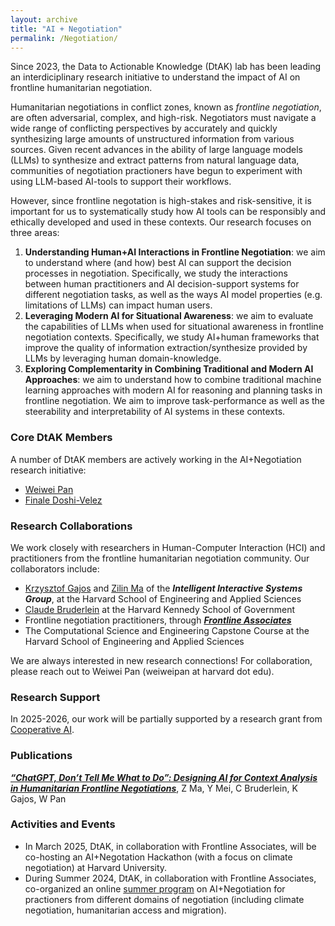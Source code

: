 ```yaml
---
layout: archive
title: "AI + Negotiation"
permalink: /Negotiation/
---
```


Since 2023, the Data to Actionable Knowledge (DtAK) lab has been leading an interdiciplinary research initiative to understand the impact of AI on frontline humanitarian negotiation. 

Humanitarian negotiations in conflict zones, known as *frontline negotiation*, are often adversarial, complex, and high-risk. Negotiators must navigate a wide range of conflicting perspectives by accurately and quickly synthesizing large amounts of unstructured information from various sources. Given recent advances in the ability of large language models (LLMs) to synthesize and extract patterns from natural language data, communities of negotiation practioners have begun to experiment with using LLM-based AI-tools to support their workflows.

However, since frontline negotation is high-stakes and risk-sensitive, it is important for us to systematically study how AI tools can be responsibly and ethically developed and used in these contexts. Our research focuses on three areas:

1. **Understanding Human+AI Interactions in Frontline Negotiation**: we aim to understand where (and how) best AI can support the decision processes in negotiation. Specifically, we study the interactions between human practitioners and AI decision-support systems for different negotiation tasks, as well as the ways AI model properties (e.g. limitations of LLMs) can impact human users.
3. **Leveraging Modern AI for Situational Awareness**: we aim to evaluate the capabilities of LLMs when used for situational awareness in frontline negotiation contexts. Specifically, we study AI+human frameworks that improve the quality of information extraction/synthesize provided by LLMs by leveraging human domain-knowledge.
4. **Exploring Complementarity in Combining Traditional and Modern AI Approaches**: we aim to understand how to combine traditional machine learning approaches with modern AI for reasoning and planning tasks in frontline negotiation. We aim to improve task-performance as well as the steerability and interpretability of AI systems in these contexts.

### Core DtAK Members
A number of DtAK members are actively working in the AI+Negotiation research initiative:
- [Weiwei Pan](https://onefishy.github.io)
- [Finale Doshi-Velez](https://finale.seas.harvard.edu/)

### Research Collaborations
We work closely with researchers in Human-Computer Interaction (HCI) and practitioners from the frontline humanitarian negotiation community. Our collaborators include:

- [Krzysztof Gajos](https://www.eecs.harvard.edu/~kgajos/) and [Zilin Ma](https://scholar.harvard.edu/zilinma/home) of the ***Intelligent Interactive Systems Group***, at the Harvard School of Engineering and Applied Sciences
- [Claude Bruderlein](https://www.hks.harvard.edu/about/claude-bruderlein) at the Harvard Kennedy School of Government
- Frontline negotiation practitioners, through [***Frontline Associates***](https://www.frontline-associates.org/aboutus)
- The Computational Science and Engineering Capstone Course at the Harvard School of Engineering and Applied Sciences

We are always interested in new research connections! For collaboration, please reach out to Weiwei Pan (weiweipan at harvard dot edu).

### Research Support
In 2025-2026, our work will be partially supported by a research grant from [Cooperative AI](https://www.cooperativeai.com).

### Publications
[***“ChatGPT, Don’t Tell Me What to Do”: Designing AI for Context Analysis in Humanitarian Frontline Negotiations***](https://arxiv.org/pdf/2410.09139), Z Ma, Y Mei, C Bruderlein, K Gajos, W Pan

### Activities and Events
- In March 2025, DtAK, in collaboration with Frontline Associates, will be co-hosting an AI+Negotation Hackathon (with a focus on climate negotiation) at Harvard University.
- During Summer 2024, DtAK, in collaboration with Frontline Associates, co-organized an online [summer program](https://www.frontline-associates.org/activities/educational-program/summer-program) on AI+Negotiation for practioners from different domains of negotiation (including climate negotiation, humanitarian access and migration).

